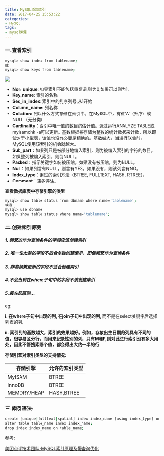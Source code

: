 ```yaml
---
title: MySQL添加索引
date: 2017-04-25 15:53:22
categories:
- MySQL
tags:
- mysql索引
---
```


### 一.查看索引

```bash
mysql> show index from tablename;
或
mysql> show keys from tablename;
```

![](http://ooz08pfj3.bkt.clouddn.com/QQ20170425221802.png)

- **Non_unique**: 如果索引不能包括重复词,则为0,如果可以则为1.
- **Key_name**: 索引的名称
- **Seq_in_index**: 索引中的列序列号,从1开始
- **Column_name**: 列名称
- **Collation**: 列以什么方式存储在索引中。在MySQL中，有值‘A’（升序）或NULL（无分类）
- **Cardinality**：索引中唯一值的数目的估计值。通过运行ANALYZE TABLE或myisamchk -a可以更新。基数根据被存储为整数的统计数据来计数，所以即使对于小型表，该值也没有必要是精确的。基数越大，当进行联合时，MySQL使用该索引的机会就越大。
- **Sub_part**：如果列只是被部分地编入索引，则为被编入索引的字符的数目。如果整列被编入索引，则为NULL。
- **Packed**：指示关键字如何被压缩。如果没有被压缩，则为NULL。
- **Null**：如果列含有NULL，则含有YES。如果没有，则该列含有NO。
- **Index_type**：用过的索引方法（BTREE, FULLTEXT, HASH, RTREE）。
- **Comment**：更多评注。


**查看数据库表中存储引擎的类型**

```bash
mysql> show table status from dbname where name='tablename';
或者
mysql> use dbname
mysql> show table status where name='tablename';
```

### 二.创建索引原则

##### 1. 频繁的作为查询条件的字段应该创建索引

##### 2. 唯一性太差的字段不适合单独创建索引，即使频繁作为查询条件

##### 3. 非常频繁更新的字段不适合创建索引

##### 4.不会出现在where子句中的字段不该创建索引

##### 5.最左配原则...

eg:

**i. 在where子句中出现的列, 在join子句中出现的列,** 而不是在select关键字后选择列表的列.

**ii. 索引列的基数越大，索引的效果越好。例如，存放出生日期的列具有不同的值，很容易区分行，而用来记录性别的列，只有M和F,则对此进行索引没有多大用处，因此不管搜索哪个值，都会得出大约一半的行**

**存储引擎对索引类型的支持情况:**

| 存储引擎        | 允许的索引类型    |
| ----------- | ---------- |
| MyISAM      | BTREE      |
| InnoDB      | BTREE      |
| MEMORY/HEAP | HASH,BTREE |

### 三.索引语法:

```bash
create [unique|fulltext|spatial] index index_name [using index_type] on table_name (index_column_name);
alter table table_name index index_name;
drop index index_name on table_name;
```

参考:

[美团点评技术团队-MySQL索引原理及慢查询优化](http://tech.meituan.com/mysql-index.html)

